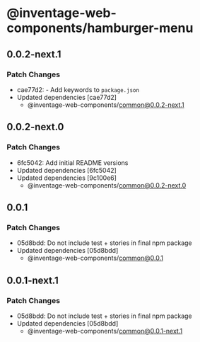 # @inventage-web-components/hamburger-menu

## 0.0.2-next.1

### Patch Changes

- cae77d2: - Add keywords to `package.json`
- Updated dependencies [cae77d2]
  - @inventage-web-components/common@0.0.2-next.1

## 0.0.2-next.0

### Patch Changes

- 6fc5042: Add initial README versions
- Updated dependencies [6fc5042]
- Updated dependencies [9c100e6]
  - @inventage-web-components/common@0.0.2-next.0

## 0.0.1

### Patch Changes

- 05d8bdd: Do not include test + stories in final npm package
- Updated dependencies [05d8bdd]
  - @inventage-web-components/common@0.0.1

## 0.0.1-next.1

### Patch Changes

- 05d8bdd: Do not include test + stories in final npm package
- Updated dependencies [05d8bdd]
  - @inventage-web-components/common@0.0.1-next.1
